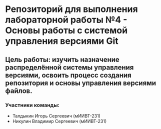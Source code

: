 # Репозиторий для выполнения лабораторной работы №4 - Основы работы с системой управления версиями Git
## Цель работы: изучить назначение распределённой системы управления версиями, освоить процесс создания репозитория и основы управления версиями файлов.
### Участники команды:
- Талдыкин Игорь Сергеевич (мИИВТ-231)
- Никулин Владимир Сергеевич (мИИВТ-231)
